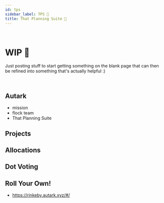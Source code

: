 ```yaml
---
id: tps
sidebar_label: TPS 🐛
title: That Planning Suite 🐛
---
```


<br>

# WIP 🚧
Just posting stuff to start getting something on the blank page that can then be refined into something that's actually helpful :) 

<br> 

## Autark
- mission
- flock team
- That Planning Suite

## Projects

## Allocations

## Dot Voting

## Roll Your Own!
- https://rinkeby.autark.xyz/#/
